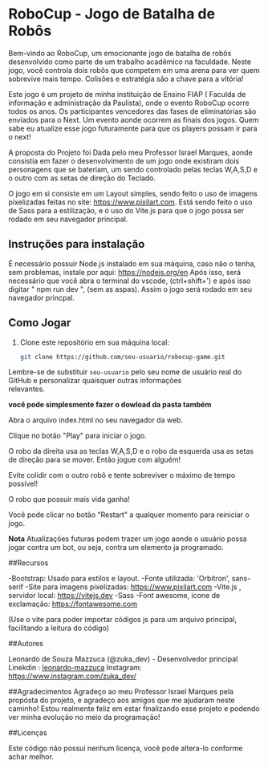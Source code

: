 # RoboCup - Jogo de Batalha de Robôs

Bem-vindo ao RoboCup, um emocionante jogo de batalha de robôs desenvolvido como parte de um trabalho acadêmico na faculdade. Neste jogo, você controla dois robôs que competem em uma arena para ver quem sobrevive mais tempo. Colisões e estratégia são a chave para a vitória!

Este jogo é um projeto de minha instituição de Ensino FIAP ( Faculda de informação e administração da Paulista), onde o evento RoboCup ocorre todos os anos. Os participantes vencedores das fases de eliminatórias são enviados para o Next. Um evento aonde ocorrem as finais dos jogos. Quem sabe eu atualize esse jogo futuramente para que os players possam ir para o next!

A proposta do Projeto foi Dada pelo meu Professor Israel Marques, aonde consistia em fazer o desenvolvimento de um jogo onde existiram dois personagens que se bateriam, um sendo controlado pelas teclas W,A,S,D e o outro com as setas de direção do Teclado. 

O jogo em si consiste em um Layout simples, sendo feito o uso de imagens pixelizadas feitas no site: https://www.pixilart.com. Está sendo feito o uso de Sass para a estilização, e o uso do Vite.js para que o jogo possa ser rodado em seu navegador principal.

## Instruções para instalação

É necessário possuir Node.js instalado em sua máquina, caso não o tenha, sem problemas, instale por aqui: https://nodejs.org/en
Após isso, será necessário que você abra o terminal do vscode, (ctrl+shift+') e após isso digitar " npm run dev ", (sem as aspas). Assim o jogo será rodado em seu navegador princpal.

## Como Jogar

1. Clone este repositório em sua máquina local:

   ```bash
   git clone https://github.com/seu-usuario/robocup-game.git

  Lembre-se de substituir `seu-usuario` pelo seu nome de usuário real do GitHub e personalizar quaisquer outras informações     
  relevantes.

**você pode simplesmente fazer o dowload da pasta também**

Abra o arquivo index.html no seu navegador da web.

Clique no botão "Play" para iniciar o jogo.

O robo da direita usa as teclas W,A,S,D e o robo da esquerda usa as setas de direção para se mover. Então 
jogue com alguém!

Evite colidir com o outro robô e tente sobreviver o máximo de tempo possível!

O robo que possuir mais vida ganha!

Você pode clicar no botão "Restart" a qualquer momento para reiniciar o jogo.


**Nota**
Atualizações futuras podem trazer um jogo aonde o usuário possa jogar contra um bot, ou seja, contra um elemento ja programado.

##Recursos

-Bootstrap: Usado para estilos e layout.
-Fonte utilizada: 'Orbitron', sans-serif
-Site para imagens pixelizadas: https://www.pixilart.com
-Vite.js , servidor local: https://vitejs.dev
-Sass
-Font awesome, icone de exclamação: https://fontawesome.com

(Use o vite para poder importar códigos js para um arquivo principal, facilitando a leitura do código)

##Autores

Leonardo de Souza Mazzuca (@zuka_dev) - Desenvolvedor principal
Linekdin : [leonardo-mazzuca](https://www.linkedin.com/in/leonardo-mazzuca-66a66b269/)
Instagram: https://www.instagram.com/zuka_dev/

##Agradecimentos
Agradeço ao meu Professor Israel Marques pela propósta do projeto, e agradeço aos amigos que me ajudaram neste caminho!
Estou realmente feliz em estar finalizando esse projeto e podendo ver minha evolução no meio da programação!

##Licenças

Este código não possuí nenhum licença, você pode altera-lo conforme achar melhor. 






